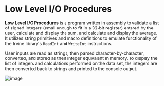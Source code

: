 # Low Level I/O Procedures

**Low Level I/O Procedures** is a program written in assembly to validate a list of signed integers (small enough to fit in a 32-bit register) entered by the user, calculate and display the sum, and calculate and display the average. It utilizes string primitives and macro definitions to emulate functionality of the Irvine library's `ReadInt` and `WriteInt` instructions.

User inputs are read as strings, then parsed character-by-character, converted, and stored as their integer equivalent in memory. To display the list of integers and calculations performed on the data set, the integers are then converted back to strings and printed to the console output.

![image](https://user-images.githubusercontent.com/69094063/111959833-f68f4000-8abc-11eb-82f6-66a751ffab92.png)
